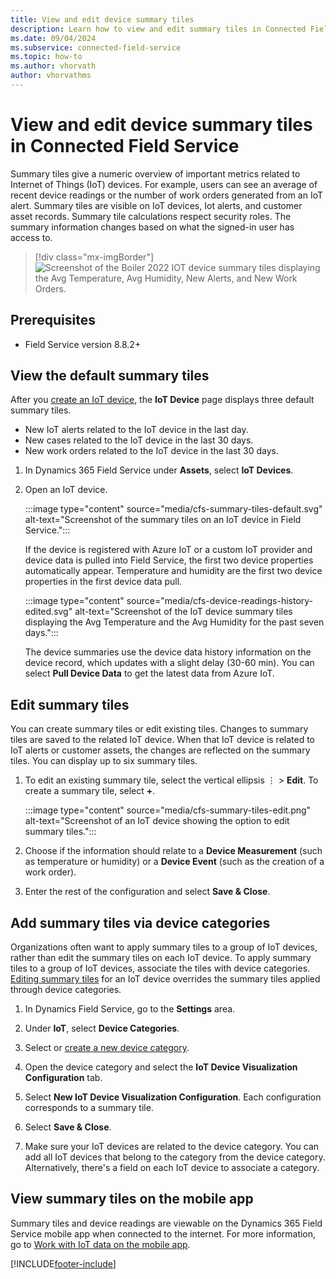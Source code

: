 ```yaml
---
title: View and edit device summary tiles
description: Learn how to view and edit summary tiles in Connected Field Service for Dynamics 365 Field Service.
ms.date: 09/04/2024
ms.subservice: connected-field-service
ms.topic: how-to
ms.author: vhorvath
author: vhorvathms
---
```


# View and edit device summary tiles in Connected Field Service

Summary tiles give a numeric overview of important metrics related to Internet of Things (IoT) devices. For example, users can see an average of recent device readings or the number of work orders generated from an IoT alert. Summary tiles are visible on IoT devices, Iot alerts, and customer asset records. Summary tile calculations respect security roles. The summary information changes based on what the signed-in user has access to.

> [!div class="mx-imgBorder"]
> ![Screenshot of the Boiler 2022 IOT device summary tiles displaying the Avg Temperature, Avg Humidity, New Alerts, and New Work Orders.](./media/cfs-device-readings-history.png)

## Prerequisites

- Field Service version 8.8.2+

## View the default summary tiles

After you [create an IoT device](cfs-register-devices.md), the **IoT Device** page displays three default summary tiles.

- New IoT alerts related to the IoT device in the last day.
- New cases related to the IoT device in the last 30 days.
- New work orders related to the IoT device in the last 30 days.

1. In Dynamics 365 Field Service under **Assets**, select **IoT Devices**.

1. Open an IoT device.

   :::image type="content" source="media/cfs-summary-tiles-default.svg" alt-text="Screenshot of the summary tiles on an IoT device in Field Service.":::

   If the device is registered with Azure IoT or a custom IoT provider and device data is pulled into Field Service, the first two device properties automatically appear. Temperature and humidity are the first two device properties in the first device data pull.

   :::image type="content" source="media/cfs-device-readings-history-edited.svg" alt-text="Screenshot of the IoT device summary tiles displaying the Avg Temperature and the Avg Humidity for the past seven days.":::

   The device summaries use the device data history information on the device record, which updates with a slight delay (30-60 min). You can select **Pull Device Data** to get the latest data from Azure IoT.

## Edit summary tiles

You can create summary tiles or edit existing tiles. Changes to summary tiles are saved to the related IoT device. When that IoT device is related to IoT alerts or customer assets, the changes are reflected on the summary tiles. You can display up to six summary tiles.

1. To edit an existing summary tile, select the vertical ellipsis &vellip; > **Edit**. To create a summary tile, select **+**.

   :::image type="content" source="media/cfs-summary-tiles-edit.png" alt-text="Screenshot of an IoT device showing the option to edit summary tiles.":::

1. Choose if the information should relate to a **Device Measurement** (such as temperature or humidity) or a **Device Event** (such as the creation of a work order).

1. Enter the rest of the configuration and select **Save & Close**.

## Add summary tiles via device categories

Organizations often want to apply summary tiles to a group of IoT devices, rather than edit the summary tiles on each IoT device. To apply summary tiles to a group of IoT devices, associate the tiles with device categories. [Editing summary tiles](#edit-summary-tiles) for an IoT device overrides the summary tiles applied through device categories.

1. In Dynamics Field Service, go to the **Settings** area.  

1. Under **IoT**, select **Device Categories**.

1. Select or [create a new device category](cfs-device-categories.md).

1. Open the device category and select the **IoT Device Visualization Configuration** tab.

1. Select **New IoT Device Visualization Configuration**. Each configuration corresponds to a summary tile. 

1. Select **Save & Close**.

1. Make sure your IoT devices are related to the device category. You can add all IoT devices that belong to the category from the device category. Alternatively, there's a field on each IoT device to associate a category.

## View summary tiles on the mobile app

Summary tiles and device readings are viewable on the Dynamics 365 Field Service mobile app when connected to the internet. For more information, go to [Work with IoT data on the mobile app](./cfs-mobile-powerapp.md#view-summary-tiles-and-device-readings).

[!INCLUDE[footer-include](../includes/footer-banner.md)]

